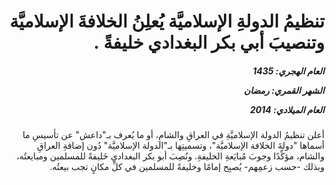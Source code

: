 <h1 dir="rtl">تنظيمُ الدولةِ الإسلاميَّة يُعلِنُ الخلافةَ الإسلاميَّة وتنصيبَ أبي بكر البغدادي خليفةً .</h1>

<h5 dir="rtl">العام الهجري:  1435

الشهر القمري: رمضان

العام الميلادي: 2014</h5>

<p dir="rtl">أعلن تنظيمُ الدولة الإسلاميَّةِ في العراقِ والشامِ، أو ما يُعرف بـ"داعش" عن تأسيسِ ما أسماها "دولةَ الخلافة الإسلاميَّة"، وتسميتِها بـ"الدولة الإسلاميَّة" دُون إضافةِ العراقِ والشام، مؤكِّدًا وجوبَ مُبايَعةِ الخليفةِ. ونُصِبَ أبو بكر البغدادي خَليفةً للمسلمين ومبايعتُه، وبذلك -حسب زعمِهم- يُصبِح إمامًا وخليفةً للمسلمين في كلِّ مكانٍ تجب بيعتُه.</p></br>
